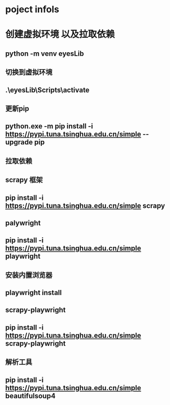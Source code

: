 #  poject  infols
#  创建虚拟环境 以及拉取依赖
##  python -m venv eyesLib

## 切换到虚拟环境
##  .\eyesLib\Scripts\activate 

##  更新pip
##  python.exe -m pip install      -i https://pypi.tuna.tsinghua.edu.cn/simple    --upgrade pip

##  拉取依赖
##  scrapy 框架
##  pip install   -i https://pypi.tuna.tsinghua.edu.cn/simple scrapy

##  palywright
##  pip install   -i https://pypi.tuna.tsinghua.edu.cn/simple playwright

##  安装内置浏览器
##  playwright install

##  scrapy-playwright  
##  pip install   -i https://pypi.tuna.tsinghua.edu.cn/simple scrapy-playwright

##  解析工具
##  pip install   -i https://pypi.tuna.tsinghua.edu.cn/simple beautifulsoup4 